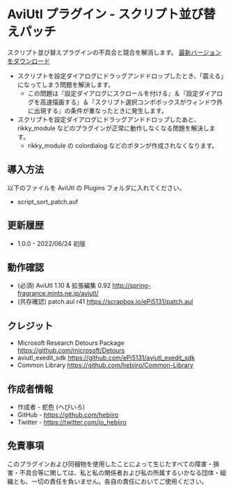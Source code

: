 # AviUtl プラグイン - スクリプト並び替えパッチ

スクリプト並び替えプラグインの不具合と競合を解消します。
[最新バージョンをダウンロード](../../releases/latest/)

- スクリプトを設定ダイアログにドラッグアンドドロップしたとき、「震える」になってしまう問題を解決します。
	- この問題は『設定ダイアログにスクロールを付ける』＆『設定ダイアログを高速描画する』＆『スクリプト選択コンボボックスがウィンドウ外に出現する』の条件が重なったときに発生します。
- スクリプトを設定ダイアログにドラッグアンドドロップしたあと、rikky_module などのプラグインが正常に動作しなくなる問題を解決します。
	- rikky_module の colordialog などのボタンが作成されなくなります。

## 導入方法

以下のファイルを AviUtl の Plugins フォルダに入れてください。
* script_sort_patch.auf

## 更新履歴

* 1.0.0 - 2022/06/24 初版

## 動作確認

* (必須) AviUtl 1.10 & 拡張編集 0.92 http://spring-fragrance.mints.ne.jp/aviutl/
* (共存確認) patch.aul r41 https://scrapbox.io/ePi5131/patch.aul

## クレジット

* Microsoft Research Detours Package https://github.com/microsoft/Detours
* aviutl_exedit_sdk https://github.com/ePi5131/aviutl_exedit_sdk
* Common Library https://github.com/hebiiro/Common-Library

## 作成者情報
 
* 作成者 - 蛇色 (へびいろ)
* GitHub - https://github.com/hebiiro
* Twitter - https://twitter.com/io_hebiiro

## 免責事項

このプラグインおよび同梱物を使用したことによって生じたすべての障害・損害・不具合等に関しては、私と私の関係者および私の所属するいかなる団体・組織とも、一切の責任を負いません。各自の責任においてご使用ください。
